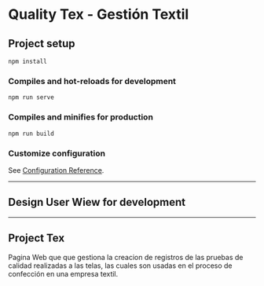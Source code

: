 # Quality Tex - Gestión Textil

## Project setup
```
npm install
```

### Compiles and hot-reloads for development
```
npm run serve
```

### Compiles and minifies for production
```
npm run build
```

### Customize configuration
See [Configuration Reference](https://cli.vuejs.org/config/).

--------------------------------
Design User Wiew for development
--------------------------------
--------------
Project Tex
--------------

Pagina Web que que gestiona la creacion de registros de las pruebas de calidad realizadas a las telas, las cuales son usadas en el proceso de confección en una empresa textil.
